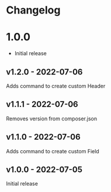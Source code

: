 # Changelog

# 1.0.0

- Initial release

## v1.2.0 - 2022-07-06

Adds command to create custom Header

## v1.1.1 - 2022-07-06

Removes version from composer.json

## v1.1.0 - 2022-07-06

Adds command to create custom Field

## v1.0.0 - 2022-07-05

Initial release
